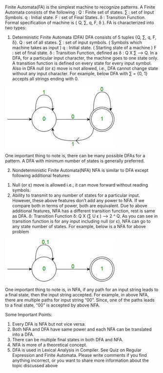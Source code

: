 Finite Automata(FA) is the simplest machine to recognize patterns.
A Finite Automata consists of the following :
Q : Finite set of states.
∑ : set of Input Symbols.
q : Initial state.
F : set of Final States.
δ : Transition Function.
Formal specification of machine is
{ Q, ∑, q, F, δ }.
FA is characterized into two types:
 
1) Deterministic Finite Automata (DFA)
DFA consists of 5 tuples {Q, ∑, q, F, δ}. 
Q : set of all states.
∑ : set of input symbols. ( Symbols which machine takes as input )
q : Initial state. ( Starting state of a machine )
F : set of final state.
δ : Transition Function, defined as δ : Q X ∑ --> Q.
In a DFA, for a particular input character, the machine goes to one state only. A transition function is defined on every state for every input symbol. Also in DFA null (or ε) move is not allowed, i.e., DFA cannot change state without any input character.
For example, below DFA with ∑ = {0, 1} accepts all strings ending with 0.

![](../Images/Algorithm/FSA/roduction_1.jpeg)

One important thing to note is, there can be many possible DFAs for a pattern. A DFA with minimum number of states is generally preferred.
 
2) Nondeterministic Finite Automata(NFA)
NFA is similar to DFA except following additional features:
1. Null (or ε) move is allowed i.e., it can move forward without reading symbols.
2. Ability to transmit to any number of states for a particular input.
However, these above features don’t add any power to NFA. If we compare both in terms of power, both are equivalent.
Due to above additional features, NFA has a different transition function, rest is same as DFA.
δ: Transition Function
δ:  Q X (∑ U ϵ ) --> 2 ^ Q. 
As you can see in transition function is for any input including null (or ε), NFA can go to any state number of states.
For example, below is a NFA for above problem

![](../Images/Algorithm/FSA/roduction_2.jpeg)

One important thing to note is, in NFA, if any path for an input string leads to a final state, then the input string accepted. For example, in above NFA, there are multiple paths for input string “00”. Since, one of the paths leads to a final state, “00” is accepted by above NFA.
 
Some Important Points:
1. Every DFA is NFA but not vice versa.
2. Both NFA and DFA have same power and each NFA can be translated into a DFA.
3. There can be multiple final states in both DFA and NFA.
4. NFA is more of a theoretical concept.
5. DFA is used in Lexical Analysis in Compiler.
See Quiz on Regular Expression and Finite Automata.
Please write comments if you find anything incorrect, or you want to share more information about the topic discussed above